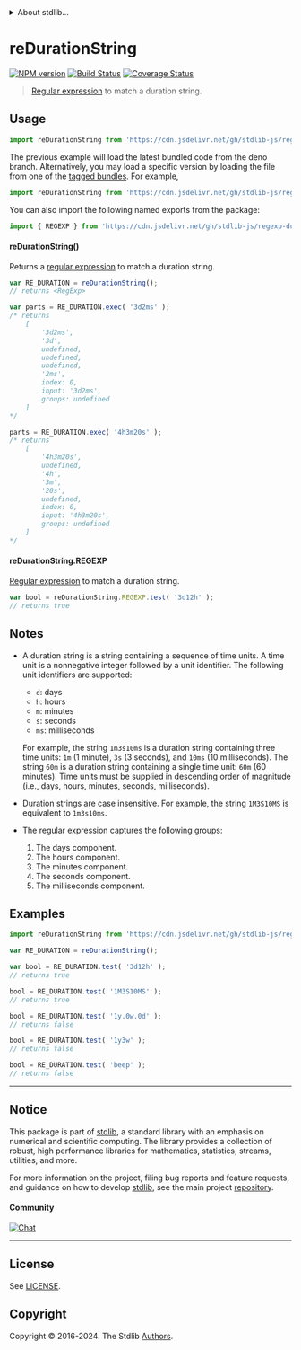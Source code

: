 <!--

@license Apache-2.0

Copyright (c) 2022 The Stdlib Authors.

Licensed under the Apache License, Version 2.0 (the "License");
you may not use this file except in compliance with the License.
You may obtain a copy of the License at

   http://www.apache.org/licenses/LICENSE-2.0

Unless required by applicable law or agreed to in writing, software
distributed under the License is distributed on an "AS IS" BASIS,
WITHOUT WARRANTIES OR CONDITIONS OF ANY KIND, either express or implied.
See the License for the specific language governing permissions and
limitations under the License.

-->


<details>
  <summary>
    About stdlib...
  </summary>
  <p>We believe in a future in which the web is a preferred environment for numerical computation. To help realize this future, we've built stdlib. stdlib is a standard library, with an emphasis on numerical and scientific computation, written in JavaScript (and C) for execution in browsers and in Node.js.</p>
  <p>The library is fully decomposable, being architected in such a way that you can swap out and mix and match APIs and functionality to cater to your exact preferences and use cases.</p>
  <p>When you use stdlib, you can be absolutely certain that you are using the most thorough, rigorous, well-written, studied, documented, tested, measured, and high-quality code out there.</p>
  <p>To join us in bringing numerical computing to the web, get started by checking us out on <a href="https://github.com/stdlib-js/stdlib">GitHub</a>, and please consider <a href="https://opencollective.com/stdlib">financially supporting stdlib</a>. We greatly appreciate your continued support!</p>
</details>

# reDurationString

[![NPM version][npm-image]][npm-url] [![Build Status][test-image]][test-url] [![Coverage Status][coverage-image]][coverage-url] <!-- [![dependencies][dependencies-image]][dependencies-url] -->

> [Regular expression][mdn-regexp] to match a duration string.



<section class="usage">

## Usage

```javascript
import reDurationString from 'https://cdn.jsdelivr.net/gh/stdlib-js/regexp-duration-string@deno/mod.js';
```
The previous example will load the latest bundled code from the deno branch. Alternatively, you may load a specific version by loading the file from one of the [tagged bundles](https://github.com/stdlib-js/regexp-duration-string/tags). For example,

```javascript
import reDurationString from 'https://cdn.jsdelivr.net/gh/stdlib-js/regexp-duration-string@v0.2.2-deno/mod.js';
```

You can also import the following named exports from the package:

```javascript
import { REGEXP } from 'https://cdn.jsdelivr.net/gh/stdlib-js/regexp-duration-string@deno/mod.js';
```

#### reDurationString()

Returns a [regular expression][mdn-regexp] to match a duration string.

```javascript
var RE_DURATION = reDurationString();
// returns <RegExp>

var parts = RE_DURATION.exec( '3d2ms' );
/* returns
    [
        '3d2ms',
        '3d',
        undefined,
        undefined,
        undefined,
        '2ms',
        index: 0,
        input: '3d2ms',
        groups: undefined
    ]
*/

parts = RE_DURATION.exec( '4h3m20s' );
/* returns
    [
        '4h3m20s',
        undefined,
        '4h',
        '3m',
        '20s',
        undefined,
        index: 0,
        input: '4h3m20s',
        groups: undefined
    ]
*/
```

#### reDurationString.REGEXP

[Regular expression][mdn-regexp] to match a duration string.

```javascript
var bool = reDurationString.REGEXP.test( '3d12h' );
// returns true
```

</section>

<!-- /.usage -->

<section class="notes">

## Notes

-   A duration string is a string containing a sequence of time units. A time unit is a nonnegative integer followed by a unit identifier. The following unit identifiers are supported:

    -   `d`: days
    -   `h`: hours
    -   `m`: minutes
    -   `s`: seconds
    -   `ms`: milliseconds

    For example, the string `1m3s10ms` is a duration string containing three time units: `1m` (1 minute), `3s` (3 seconds), and `10ms` (10 milliseconds). The string `60m` is a duration string containing a single time unit: `60m` (60 minutes). Time units must be supplied in descending order of magnitude (i.e., days, hours, minutes, seconds, milliseconds).

-   Duration strings are case insensitive. For example, the string `1M3S10MS` is equivalent to `1m3s10ms`.

-   The regular expression captures the following groups:

    1.  The days component.
    2.  The hours component.
    3.  The minutes component.
    4.  The seconds component.
    5.  The milliseconds component.

</section>

<!-- /.notes -->

<section class="examples">

## Examples

<!-- eslint no-undef: "error" -->

```javascript
import reDurationString from 'https://cdn.jsdelivr.net/gh/stdlib-js/regexp-duration-string@deno/mod.js';

var RE_DURATION = reDurationString();

var bool = RE_DURATION.test( '3d12h' );
// returns true

bool = RE_DURATION.test( '1M3S10MS' );
// returns true

bool = RE_DURATION.test( '1y.0w.0d' );
// returns false

bool = RE_DURATION.test( '1y3w' );
// returns false

bool = RE_DURATION.test( 'beep' );
// returns false
```

</section>

<!-- /.examples -->

<!-- Section for related `stdlib` packages. Do not manually edit this section, as it is automatically populated. -->

<section class="related">

</section>

<!-- /.related -->

<!-- Section for all links. Make sure to keep an empty line after the `section` element and another before the `/section` close. -->


<section class="main-repo" >

* * *

## Notice

This package is part of [stdlib][stdlib], a standard library with an emphasis on numerical and scientific computing. The library provides a collection of robust, high performance libraries for mathematics, statistics, streams, utilities, and more.

For more information on the project, filing bug reports and feature requests, and guidance on how to develop [stdlib][stdlib], see the main project [repository][stdlib].

#### Community

[![Chat][chat-image]][chat-url]

---

## License

See [LICENSE][stdlib-license].


## Copyright

Copyright &copy; 2016-2024. The Stdlib [Authors][stdlib-authors].

</section>

<!-- /.stdlib -->

<!-- Section for all links. Make sure to keep an empty line after the `section` element and another before the `/section` close. -->

<section class="links">

[npm-image]: http://img.shields.io/npm/v/@stdlib/regexp-duration-string.svg
[npm-url]: https://npmjs.org/package/@stdlib/regexp-duration-string

[test-image]: https://github.com/stdlib-js/regexp-duration-string/actions/workflows/test.yml/badge.svg?branch=v0.2.2
[test-url]: https://github.com/stdlib-js/regexp-duration-string/actions/workflows/test.yml?query=branch:v0.2.2

[coverage-image]: https://img.shields.io/codecov/c/github/stdlib-js/regexp-duration-string/main.svg
[coverage-url]: https://codecov.io/github/stdlib-js/regexp-duration-string?branch=main

<!--

[dependencies-image]: https://img.shields.io/david/stdlib-js/regexp-duration-string.svg
[dependencies-url]: https://david-dm.org/stdlib-js/regexp-duration-string/main

-->

[chat-image]: https://img.shields.io/gitter/room/stdlib-js/stdlib.svg
[chat-url]: https://app.gitter.im/#/room/#stdlib-js_stdlib:gitter.im

[stdlib]: https://github.com/stdlib-js/stdlib

[stdlib-authors]: https://github.com/stdlib-js/stdlib/graphs/contributors

[umd]: https://github.com/umdjs/umd
[es-module]: https://developer.mozilla.org/en-US/docs/Web/JavaScript/Guide/Modules

[deno-url]: https://github.com/stdlib-js/regexp-duration-string/tree/deno
[deno-readme]: https://github.com/stdlib-js/regexp-duration-string/blob/deno/README.md
[umd-url]: https://github.com/stdlib-js/regexp-duration-string/tree/umd
[umd-readme]: https://github.com/stdlib-js/regexp-duration-string/blob/umd/README.md
[esm-url]: https://github.com/stdlib-js/regexp-duration-string/tree/esm
[esm-readme]: https://github.com/stdlib-js/regexp-duration-string/blob/esm/README.md
[branches-url]: https://github.com/stdlib-js/regexp-duration-string/blob/main/branches.md

[stdlib-license]: https://raw.githubusercontent.com/stdlib-js/regexp-duration-string/main/LICENSE

[mdn-regexp]: https://developer.mozilla.org/en-US/docs/Web/JavaScript/Guide/Regular_Expressions

</section>

<!-- /.links -->
